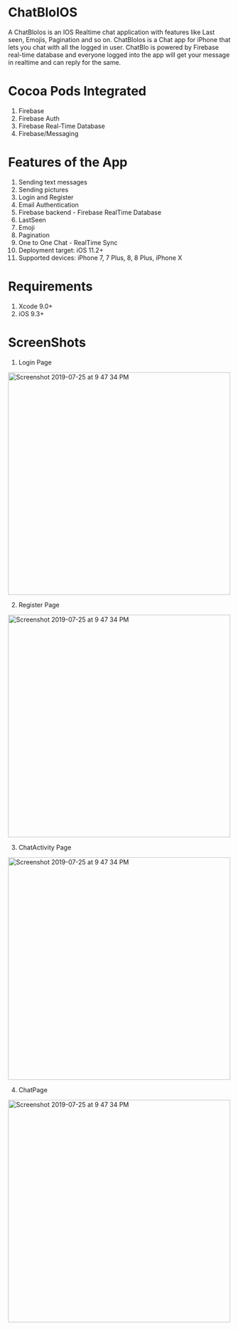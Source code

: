 # ChatBloIOS
A ChatBloIos is an IOS Realtime chat application with features like Last seen, Emojis, Pagination and so on.
ChatBloIos is a Chat app for iPhone that lets you chat with all the logged in user. ChatBlo is powered by Firebase real-time database and everyone logged into the app will get your message in realtime and can reply for the same.

# Cocoa Pods Integrated
1. Firebase 
2. Firebase Auth
3. Firebase Real-Time Database
4. Firebase/Messaging


# Features of the App
1. Sending text messages
2. Sending pictures
3. Login and Register
4. Email Authentication
5. Firebase backend - Firebase RealTime Database
6. LastSeen
7. Emoji
8. Pagination
9. One to One Chat - RealTime Sync
10. Deployment target: iOS 11.2+
11. Supported devices: iPhone 7, 7 Plus, 8, 8 Plus, iPhone X

# Requirements
1. Xcode 9.0+
2. iOS 9.3+

# ScreenShots
1. Login Page
<img width="500" alt="Screenshot 2019-07-25 at 9 47 34 PM" src="https://user-images.githubusercontent.com/38372696/61891878-456f8580-af28-11e9-830b-62a96aa83.png">

2. Register Page
<img width="500" alt="Screenshot 2019-07-25 at 9 47 34 PM" src="https://user-images.githubusercontent.com/38372696/1891878-456f8580-af28-11e9-830b-62a96aa81db3.png">

3. ChatActivity Page
<img width="500" alt="Screenshot 2019-07-25 at 9 47 34 PM" src="https://user-images.githubusercontent.com/38372696/618178-456f8580-af28-11e9-830b-62a96aa81db3.png">

4. ChatPage
<img width="500" alt="Screenshot 2019-07-25 at 9 47 34 PM" src="https://user-images.githubusercontent.com/38372696/6891878-456f8580-af28-11e9-830b-62a96aa81db3.png">
